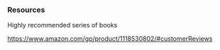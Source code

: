 
### Resources

Highly recommended series of books 

https://www.amazon.com/gp/product/1118530802/#customerReviews
